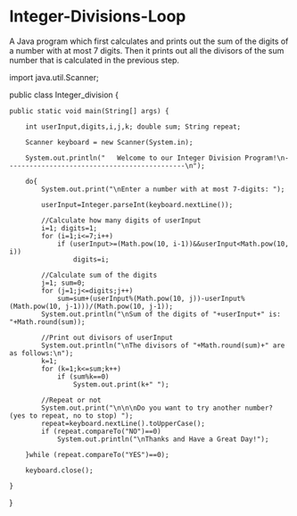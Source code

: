 # Integer-Divisions-Loop
A Java program which first calculates and prints out the sum of the digits of a number with at most 7 digits. Then it prints out all the divisors of the sum number that is calculated in the previous step.

import java.util.Scanner;

public class Integer_division {

	public static void main(String[] args) {

		int userInput,digits,i,j,k; double sum; String repeat;
		
		Scanner keyboard = new Scanner(System.in);
		
		System.out.println("   Welcome to our Integer Division Program!\n---------------------------------------------\n");
		
		do{
			System.out.print("\nEnter a number with at most 7-digits: ");
			
			userInput=Integer.parseInt(keyboard.nextLine());
			
			//Calculate how many digits of userInput
			i=1; digits=1;
			for (i=1;i<=7;i++)
				if (userInput>=(Math.pow(10, i-1))&&userInput<Math.pow(10, i))
					digits=i;
		
			//Calculate sum of the digits
			j=1; sum=0;
			for (j=1;j<=digits;j++)
				sum=sum+(userInput%(Math.pow(10, j))-userInput%(Math.pow(10, j-1)))/(Math.pow(10, j-1));
			System.out.println("\nSum of the digits of "+userInput+" is: "+Math.round(sum)); 

			//Print out divisors of userInput
			System.out.println("\nThe divisors of "+Math.round(sum)+" are as follows:\n");
			k=1;
			for (k=1;k<=sum;k++)
				if (sum%k==0)
					System.out.print(k+" ");
			
			//Repeat or not
			System.out.print("\n\n\nDo you want to try another number? (yes to repeat, no to stop) ");
			repeat=keyboard.nextLine().toUpperCase();
			if (repeat.compareTo("NO")==0)
				System.out.println("\nThanks and Have a Great Day!"); 
			
		}while (repeat.compareTo("YES")==0);
		
		keyboard.close();

	}

}
